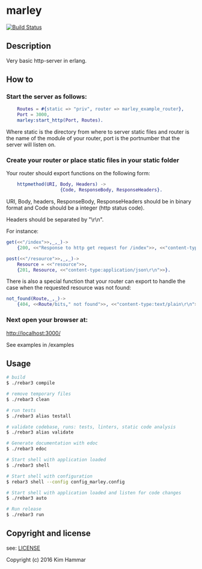# marley

[![Build Status](https://travis-ci.org/Limmen/marley.svg?branch=master)](https://travis-ci.org/Limmen/marley)

## Description

Very basic http-server in erlang.

## How to

### Start the server as follows:

```erlang
    Routes = #{static => "priv", router => marley_example_router},
    Port = 3000,
    marley:start_http(Port, Routes).

```

Where static is the directory from where to server static files and router is the name of the module of your router, port is the portnumber that the server will listen on.

### Create your router or place static files in your static folder

Your router should export functions on the following form:
```erlang
    httpmethod(URI, Body, Headers) ->
                    {Code, ResponseBody, ResponseHeaders}.
```
URI, Body, headers, ResponseBody, ResponseHeaders should be in binary format and Code should be a integer (http status code).

Headers should be separated by "\r\n".

For instance:
```erlang
get(<<"/index">>,_,_)->
    {200, <<"Response to http get request for /index">>, <<"content-type: text/plain\r\n">>}.

post(<<"/resource">>,_,_)->
    Resource = <<"resource">>,
    {201, Resource, <<"content-type:application/json\r\n">>}.
```

There is also a special function that your router can export to handle the case when the requested resource was not found:

```erlang
not_found(Route,_,_)->
    {404, <<Route/bits," not found">>, <<"content-type:text/plain\r\n">>}.
```
### Next open your browser at:

[http://localhost:3000/](http://localhost:3000/)

See examples in /examples

## Usage
```bash
# build
$ ./rebar3 compile

# remove temporary files
$ ./rebar3 clean

# run tests
$ ./rebar3 alias testall

# validate codebase, runs: tests, linters, static code analysis
$ ./rebar3 alias validate

# Generate documentation with edoc
$ ./rebar3 edoc

# Start shell with application loaded
$ ./rebar3 shell

# Start shell with configuration
$ rebar3 shell --config config_marley.config

# Start shell with application loaded and listen for code changes
$ ./rebar3 auto

# Run release
$ ./rebar3 run

```

## Copyright and license

see: [LICENSE](./LICENSE)

Copyright (c) 2016 Kim Hammar